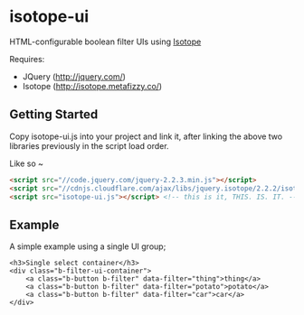 # isotope-ui
HTML-configurable boolean filter UIs using [Isotope](http://isotope.metafizzy.co/)

Requires:
* JQuery (http://jquery.com/)
* Isotope (http://isotope.metafizzy.co/)

## Getting Started
Copy isotope-ui.js into your project and link it, after linking the above two libraries previously in the script load order.

Like so ~
```html
<script src="//code.jquery.com/jquery-2.2.3.min.js"></script>
<script src="//cdnjs.cloudflare.com/ajax/libs/jquery.isotope/2.2.2/isotope.pkgd.min.js"></script>
<script src="isotope-ui.js"></script> <!-- this is it, THIS. IS. IT. -->
```

## Example

A simple example using a single UI group;

```
<h3>Single select container</h3>
<div class="b-filter-ui-container">
    <a class="b-button b-filter" data-filter="thing">thing</a>
    <a class="b-button b-filter" data-filter="potato">potato</a>
    <a class="b-button b-filter" data-filter="car">car</a>
</div>
```
